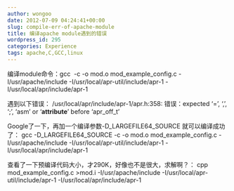 ```yaml
---
author: wongoo
date: 2012-07-09 04:24:41+00:00
slug: compile-err-of-apache-module
title: 编译apache module遇到的错误
wordpress_id: 295
categories: Experience
tags: apache,C,GCC,linux
---
```


编译module命令：gcc  -c -o mod.o mod_example_config.c -I/usr/apache/include -I/usr/local/apr-util/include/apr-1 -I/usr/local/apr/include/apr-1

遇到以下错误：
/usr/local/apr/include/apr-1/apr.h:358: 错误：expected ‘=’, ‘,’, ‘;’, ‘asm’ or ‘__attribute__’ before ‘apr_off_t’

Google了一下，再加一个编译参数-D_LARGEFILE64_SOURCE 就可以编译成功了：
gcc -D_LARGEFILE64_SOURCE -c -o mod.o mod_example_config.c -I/usr/apache/include -I/usr/local/apr-util/include/apr-1 -I/usr/local/apr/include/apr-1

查看了一下预编译代码大小，才290K，好像也不是很大，求解啊？：
cpp mod_example_config.c >mod.i -I/usr/apache/include -I/usr/local/apr-util/include/apr-1 -I/usr/local/apr/include/apr-1
